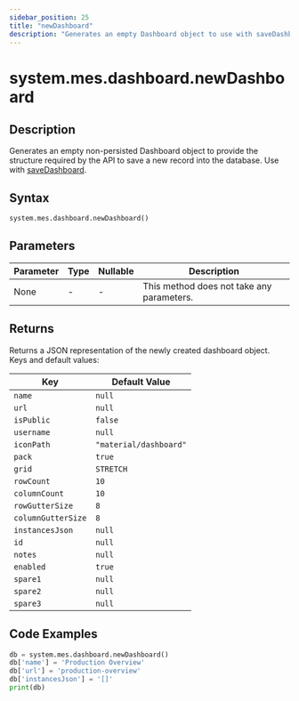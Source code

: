 ```yaml
---
sidebar_position: 25
title: "newDashboard"
description: "Generates an empty Dashboard object to use with saveDashboard."
---
```


# system.mes.dashboard.newDashboard

## Description

Generates an empty non-persisted Dashboard object to provide the structure required by the API to save a new record into
the database. Use with [saveDashboard](./save-dashboard).

## Syntax

```python
system.mes.dashboard.newDashboard()
```

## Parameters

| Parameter | Type | Nullable | Description                               |
|-----------|------|----------|-------------------------------------------|
| None      | -    | -        | This method does not take any parameters. |

## Returns

Returns a JSON representation of the newly created dashboard object. Keys and default values:

| Key                | Default Value          |
|--------------------|------------------------|
| `name`             | `null`                 |
| `url`              | `null`                 |
| `isPublic`         | `false`                |
| `username`         | `null`                 |
| `iconPath`         | `"material/dashboard"` |
| `pack`             | `true`                 |
| `grid`             | `STRETCH`              |
| `rowCount`         | `10`                   |
| `columnCount`      | `10`                   |
| `rowGutterSize`    | `8`                    |
| `columnGutterSize` | `8`                    |
| `instancesJson`    | `null`                 |
| `id`               | `null`                 |
| `notes`            | `null`                 |
| `enabled`          | `true`                 |
| `spare1`           | `null`                 |
| `spare2`           | `null`                 |
| `spare3`           | `null`                 |

## Code Examples

```python
db = system.mes.dashboard.newDashboard()
db['name'] = 'Production Overview'
db['url'] = 'production-overview'
db['instancesJson'] = '[]'
print(db)
```
